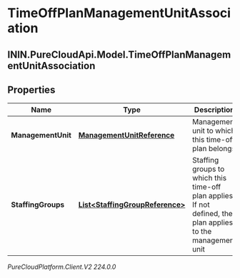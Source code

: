 # TimeOffPlanManagementUnitAssociation

## ININ.PureCloudApi.Model.TimeOffPlanManagementUnitAssociation

## Properties

|Name | Type | Description | Notes|
|------------ | ------------- | ------------- | -------------|
| **ManagementUnit** | [**ManagementUnitReference**](ManagementUnitReference) | Management unit to which this time-off plan belongs | |
| **StaffingGroups** | [**List&lt;StaffingGroupReference&gt;**](StaffingGroupReference) | Staffing groups to which this time-off plan applies. If not defined, the plan applies to the management unit | [optional] |



_PureCloudPlatform.Client.V2 224.0.0_
